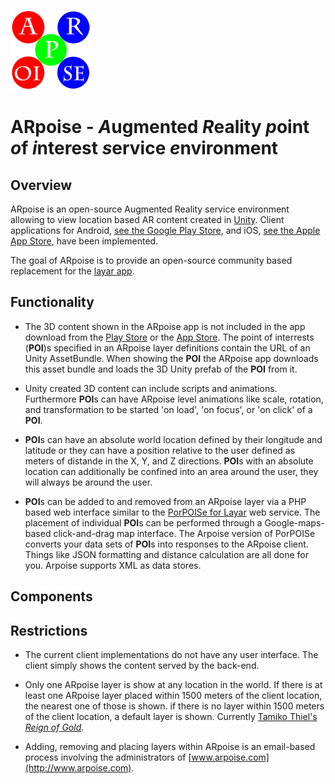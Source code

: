 ![ARpoise Logo](/images/arpoise_logo_rgb-128.png)
# ARpoise - *A*ugmented *R*eality *p*oint *o*f *i*nterest *s*ervice *e*nvironment

## Overview
ARpoise is an open-source Augmented Reality service environment allowing to view location based AR content created in
[Unity](http://unity3d.com). Client applications for Android, 
[see the Google Play Store](http://play.google.com/store/apps/details?id=com.arpoise.ARpoise),
and iOS,
[see the Apple App Store](https://www.apple.com/lae/ios/app-store/),
have been implemented.

The goal of ARpoise is to provide an open-source community based replacement for the 
[layar app](https://www.layar.com/).

## Functionality
- The 3D content shown in the ARpoise app is not included in the app download from the
[Play Store](http://play.google.com/store/apps/details?id=com.arpoise.ARpoise)
or the
[App Store](https://www.apple.com/lae/ios/app-store/).
The point of interrests (**POI**)s specified in an ARpoise layer definitions contain the URL of an
Unity AssetBundle.
When showing the **POI** the ARpoise app downloads this asset bundle
and loads the 3D Unity prefab of the **POI** from it.

- Unity created 3D content can include scripts and animations. Furthermore **POI**s can have
ARpoise level animations like scale, rotation, and transformation to be started
'on load', 'on focus', or 'on click' of a **POI**.

- **POI**s can have an absolute world location defined by their longitude and latitude
or they can have a position relative to the user defined as meters of distande in the X, Y, and Z directions.
**POI**s with an absolute location can additionally be confined into an area around the user,
they will always be around the user.

- **POI**s can be added to and removed from an ARpoise layer via a PHP based web interface similar to the
[PorPOISe for Layar](https://code.google.com/archive/p/porpoise/) web service.
The placement of individual **POI**s can be performed through a Google-maps-based click-and-drag map interface.
The Arpoise version of PorPOISe converts your data sets of **POI**s into responses to the ARpoise client.
Things like JSON formatting and distance calculation are all done for you. Arpoise supports XML as data stores.

## Components

## Restrictions
- The current client implementations do not have any user interface. The client simply shows the content served by the back-end.

- Only one ARpoise layer is show at any location in the world.
If there is at least one ARpoise layer placed within 1500 meters of the client location, the nearest one of those is shown.
if there is no layer within 1500 meters of the client location, a default layer is shown.
Currently
[Tamiko Thiel's *Reign of Gold*](http://tamikothiel.com/AR/reign-of-gold.html).

- Adding, removing and placing layers within ARpoise is an email-based process involving the administrators of
[www.arpoise.com](http://www.arpoise.com).
